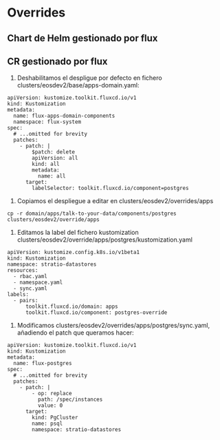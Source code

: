 # Overrides

## Chart de Helm gestionado por flux

## CR gestionado por flux

1. Deshabilitamos el despligue por defecto en fichero clusters/eosdev2/base/apps-domain.yaml:

```
apiVersion: kustomize.toolkit.fluxcd.io/v1
kind: Kustomization
metadata:
  name: flux-apps-domain-components
  namespace: flux-system
spec:
  # ...omitted for brevity
  patches:
    - patch: |
        $patch: delete
        apiVersion: all
        kind: all
        metadata:
          name: all
      target:
        labelSelector: toolkit.fluxcd.io/component=postgres
```

1. Copiamos el despliegue a editar en clusters/eosdev2/overrides/apps

```
cp -r domain/apps/talk-to-your-data/components/postgres clusters/eosdev2/override/apps
```

1. Editamos la label del fichero kustomization clusters/eosdev2/override/apps/postgres/kustomization.yaml

```
apiVersion: kustomize.config.k8s.io/v1beta1
kind: Kustomization
namespace: stratio-datastores
resources:
  - rbac.yaml
  - namespace.yaml
  - sync.yaml
labels:
  - pairs:
      toolkit.fluxcd.io/domain: apps
      toolkit.fluxcd.io/component: postgres-override
```

1. Modificamos clusters/eosdev2/overrides/apps/postgres/sync.yaml, añadiendo el patch que queramos hacer:

```
apiVersion: kustomize.toolkit.fluxcd.io/v1
kind: Kustomization
metadata:
  name: flux-postgres
spec:
  # ...omitted for brevity
  patches:
    - patch: |
        - op: replace
          path: /spec/instances
          value: 0
      target:
        kind: PgCluster
        name: psql
        namespace: stratio-datastores
```
